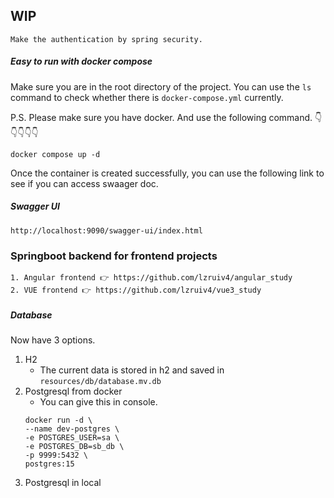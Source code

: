 ## WIP
    Make the authentication by spring security.

##### Easy to run with docker compose
Make sure you are in the root directory of the project. 
You can use the `ls` command to check whether there is `docker-compose.yml` currently.

P.S. Please make sure you have docker. And use the following command. 
👇👇👇👇👇
```
docker compose up -d
```
Once the container is created successfully, 
you can use the following link to see if you can access swaager doc.
##### Swagger UI
```
http://localhost:9090/swagger-ui/index.html
```

### Springboot backend for frontend projects
    1. Angular frontend 👉 https://github.com/lzruiv4/angular_study
    2. VUE frontend 👉 https://github.com/lzruiv4/vue3_study

##### Database
Now have 3 options.
1. H2 
   - The current data is stored in h2 and saved in ```resources/db/database.mv.db```
2. Postgresql from docker
   - You can give this in console.
    ~~~
    docker run -d \
    --name dev-postgres \
    -e POSTGRES_USER=sa \
    -e POSTGRES_DB=sb_db \
    -p 9999:5432 \
    postgres:15
    ~~~
3. Postgresql in local
